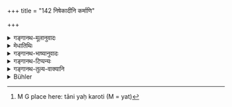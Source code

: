 +++
title = "142 निषेकादीनि कर्माणि"

+++

<details><summary>गङ्गानथ-मूलानुवादः</summary>

That Brāhmaṇa, who performs, in the prescribed manner, one’s sacramental rites beginning with the rites of impregnation, and supports him with food, is called the “Guru,” “Mentor.”—(142)
</details>

<details><summary>मेधातिथिः</summary>

निषेकग्रहणात् पितुर् अयं गुरुत्वोपदेशः । **निषेको** रेतःसेकः, स आदिर् येषां कर्मणाम् । **आदि**ग्रहणात् सर्वे संस्कारा गृह्यन्ते । तानि **यः करोत्य् अन्नेन च यः संभावयति** संवर्धयति । "चैवेनम्" इति वा पाठः । अर्थस् तु स एव, अन्नेनैव संभावनोपपत्तेः । अर्थान्तरनिर्देशः एनं कुमारम् ।

- <u>ननु</u> चान्वादेशः । न चेह कुमारस्य पूर्वम् उपदेशः । <u>नैवम्</u> । कस्यान्यस्य **निषेकादीनि** क्रियन्ते ।[^३९६] सामर्थ्याद् अपि निर्देशो न निर्देशत एव । तानि **यः करोति** । एवम् आभ्यां गुणाभ्यां हीनः केवलजनकत्वे पितैव भवति न गुरुः । न चैवं मन्तव्यम् असति गुरुत्वे नासौ मान्यः । सर्वप्रथमम् असाव् एव मान्यः । तथा च भगवान् व्यासः- 


[^३९६]:
     M G place here: tāni yaḥ karoti (M = yat)

- प्रभुः शरीरप्रभवः प्रियकृत् प्राणदो गुरुः ।

- हितानाम् उपदेष्टा च प्रथ्यक्षं दैवतं पिता ॥ इति ।

**विप्र**ग्रहणं प्रदर्शनार्थम् ॥ २.१४२ ॥
</details>

<details><summary>गङ्गानथ-भाष्यानुवादः</summary>

The mention of the ‘Rites of Impregnation’ indicates that the present verse lays down the fact of the Father being a ‘Mentor.’

‘*Niṣeka*’ ‘Impregnation,’ is the ‘Sprinkling of the semen’:—those acts of which the ‘Impregnation’ is the first or beginning; the term ‘beginning’ shows that all the Sacramental Rites are meant.

He who performs these rites and also ‘*supports*’—fosters—‘*with food*.’

‘*Chaivainam*’ is another reading (for ‘*cānnena*’). The meaning remains the same; as ‘supporting’ can be done only by means of *food*. The only additional sense obtained from this other reading is the reference, by means of the pronoun ‘*enam*,’ to the boy.

“As a matter of fact, ‘*enam* is only a relative pronoun; and the ‘Boy’ does not appear anywhere here as its antecedent.”

There is no force in this; for whom else (if not for the *boy*) are the Kites of Impregnation and the rest performed? And ‘reference’ is often only *implied*, not always expressly stated.

He who does not fulfil these two conditions, but gives one birth, is only a ‘progenitor,’ not a ‘mentor.’ Nor should the notion be entertained that, not being a ‘mentor,’ he should not be respected; as a matter of fact, he is the very first to deserve respect; as says the revered Vyāsa—‘The Father is the master, the source of the body, the benefactor, the life-giver, the mentor, the advisor, of all that is good, the visible God.’

The mention of the ‘*Brāhmaṇa*’ is only illustrative.—(142)
</details>

<details><summary>गङ्गानथ-टिप्पन्यः</summary>

This verse is quoted in *Parāśaramādhava* (Ācāra, p. 302) as defining the ‘*guru*’, the clasping of whose feet has been prescribed;—also in the *Prāyaścitta-kāṇḍa* of the same work (p. 259), in support of the view that the term ‘*guru*’ denotes primarily the *father* only;—in
*Vīramitrodaya* (Saṃskāra, p. 477), which adds the following explanatory
notes:—‘*Niṣeka*’—the rites of conception; and the sacramental rites referred to are those beginning with these and ending with the ‘imparting of the Veda’;—‘*sambhāvayati*’ means *nourishes*. The performance of the rites of conception alone is sufficient to entitle the man to the title of ‘*guru*’; the other qualifications have been added only with a view to indicate that the person referred to here deserves higher honor than the Ācārya;—such is the view of Śūlapāṇi.

*Madanapārijāta* (p. 31) on the other hand, states that the term
‘*vipraḥ*’ stands here for the *Father*; from which it follows that a father who does not fulfil the conditions stated is not a ‘*guru*’ at all.

The verse is also quoted in *Mitākṣarā* (on 3.- 259, p. 1297) in support of the view that the term ‘*guru'* primarly denotes the *Father*, the title ‘*guru '* belonging to the person who performs the conception and other rites, *i.e*., the progenitor himself;—in *Nṛsiṃhaprasāda* (Prāyaścitta, p. 11 b);—in *Smṛticandrikā* (Saṃskāra, p. 88), which explains ‘*niṣeka*’ as *garbhādhāna*, and adds that ‘*annasambhāvana*’ includes the ‘teaching of Veda’ also;—in *Saṃskāramayūkha* (p. 44), to the effect that the Father alone is the ‘*guru*’;—in *Smṛtisāroddhāra* (p. 356) to the same effect;—and in *Prāyaścittaviveka* (p. 128) to the same effect; but it combats the view that the *Father* only is entitled to be called ‘*guru*’.
</details>

<details><summary>गङ्गानथ-तुल्य-वाक्यानि</summary>

See also Manu, 149.

*Yājñavalkya*, 1.34.—‘He is the *Guru* who, having performed all the
rites, imparts the Veda to the pupil.’

*Yama* (Vīramitrodaya-Saṃskāra, p. 478).—‘He is a *Guru* who is fully
equipped with knowledge of the Veda, has excellent character, with senses under control.’

*Hārīta* (Parāśaramādhava, p. 303),

*Devala* (Aparārka, p. 65),

‘The sub-teacher, the father, the elder brother, the king, the maternal uncle, the father-in-law, the protector, the maternal and paternal grand-fathers, the uncle, one of the superior caste,—these are *gurus* among males. The mother, the maternal and paternal grandmothers, the teacher’s wife, the uterine sisters of the father and of the mother, the mother-in-law, and the elderly nurse,—these are *gurus* among females,’

*Vyāsa* (Aparārka, p. 65).—‘Maternal grandfather, maternal uncle,
paternal uncle, father-in-law are *gurus*; the elder brother, the Accomplished Student and the Ṛtvik are to be inspected like the *guru*. The mother’s sister, the maternal aunt, the mother-in-law, the nurse, the father’s sister, the paternal grandmother, the paternal aunt and the teacher’s wife are to be treated as the mother.’
</details>

<details><summary>Bühler</summary>

142	That Brahmana, who performs in accordance with the rules (of the Veda) the rites, the Garbhadhana (conception-rite), and so forth, and gives food (to the child), is called the Guru (the venerable one).
</details>
